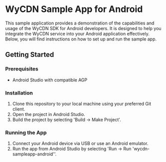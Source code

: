 # WyCDN Sample App for Android

This sample application provides a demonstration of the capabilities and usage of the WyCDN SDK for Android developers.
It is designed to help you integrate the WyCDN service into your Android application effectively.
Below, you will find instructions on how to set up and run the sample app.

## Getting Started

### Prerequisites

- Android Studio with compatible AGP

### Installation

1. Clone this repository to your local machine using your preferred Git client.
2. Open the project in Android Studio.
3. Build the project by selecting 'Build -> Make Project'.

### Running the App

1. Connect your Android device via USB or use an Android emulator.
2. Run the app from Android Studio by selecting 'Run -> Run 'wycdn-sampleapp-android''.

